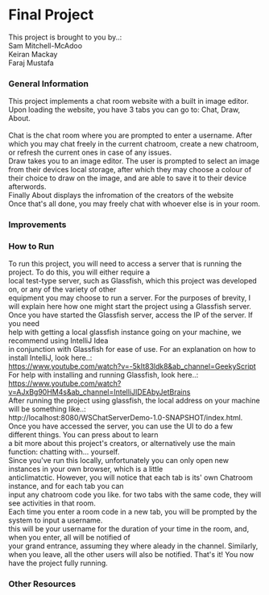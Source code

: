 # Final Project
This project is brought to you by..: <br>
Sam Mitchell-McAdoo <br>
Keiran Mackay <br>
Faraj Mustafa <br>

### General Information
This project implements a chat room website with a built in image editor. Upon loading the website, you have 3 tabs you can go to: Chat, Draw, About. <br> <br> Chat is the chat room where you are prompted to enter a username. After which you may chat freely in the current chatroom, create a new chatroom, or refresh the current ones in case of any issues. <br> Draw takes you to an image editor. The user is prompted to select an image from their devices local storage, after which they may choose a colour of their choice to draw on the image, and are able to save it to their device afterwords. <br> Finally About displays the infromation of the creators of the website <br> Once that's all done, you may freely chat with whoever else is in your room. 

### Improvements

### How to Run
To run this project, you will need to access a server that is running the project. To do this, you will either require a <br> local test-type server, such as Glassfish, which this project was developed on, or any of the variety of other <br> equipment you may choose to run a server. For the purposes of brevity, 
I will explain here how one might start the project using a Glassfish server. Once you have started the Glassfish server, access the IP of the server. If you need <br> help with getting a local glassfish instance going on your machine, we recommend using IntelliJ Idea <br> in conjunction with Glassfish for ease of use. For an explanation on how to install IntelliJ, look here..: <br>https://www.youtube.com/watch?v=-5kIt83ldk8&ab_channel=GeekyScript <br> For help with installing and running Glassfish, look here..: <br>https://www.youtube.com/watch?v=AJxBg90HM4s&ab_channel=IntelliJIDEAbyJetBrains  <br> After running the project using glassfish, the local address on your machine will be something like..: <br> http://localhost:8080/WSChatServerDemo-1.0-SNAPSHOT/index.html. <br>
Once you have accessed the server, you can use the UI to do a few different things. You can press about to learn <br> a bit more about this project's creators, or alternatively use the main function:
chatting with... yourself. <br>
Since you've run this locally, unfortunately you can only open new instances in your own browser, which is a little <br> anticlimatctic. However, you will notice that each tab is its' own Chatroom instance, and for each tab you can <br> input any chatroom code you like. for two tabs with the same code, they will see activities in that room. <br>
Each time you enter a room code in a new tab, you will be prompted by the system to input a username. <br>
this will be your username for the duration of your time in the room, and, when you enter, all will be notified of <br> your grand entrance, assuming they where aleady in the channel.
Similarly, when you leave, all the other users will also be notified. That's it! You now have the project fully running.

### Other Resources


